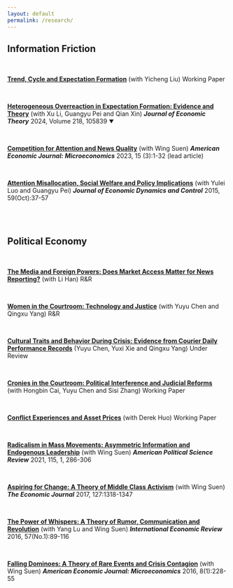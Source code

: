 ```yaml
---
layout: default
permalink: /research/
---
```

## Information Friction
<br>

[**Trend, Cycle and Expectation Formation**](/files/Trend.pdf) (with Yicheng Liu) Working Paper

<br>

[**Heterogeneous Overreaction in Expectation Formation: Evidence and Theory**](/files/Heterogeneous.pdf) (with Xu Li, Guangyu Pei and Qian Xin) ***Journal of Economic Theory*** 2024, Volume 218, 105839 <span class="abstract-toggle">▼</span>

<div class="abstract-content" style="display: none;">
***Abstract:*** Using firm-level earnings forecasts and managerial guidance data, we construct guidance surprises for analysts, i.e., differences between managerial guidance and analysts' initial forecasts. We document new evidence on expectation formation: (i) analysts overreact to managerial guidance and the overreaction is state-dependent, i.e., it is stronger for negative guidance surprises but weaker for surprises that are larger in size; and (ii) forecast revisions are neither symmetric in guidance surprises nor monotonic. We organize these facts with a model where analysts are uncertain about the quality of managerial guidance. We show that a reasonable degree of ambiguity aversion is necessary to account for the documented heterogeneous overreaction pattern.
</div>

<style>
.abstract-toggle {
  cursor: pointer;
  user-select: none;
  font-size: 0.8em;
}

.abstract-content {
  padding: 15px;
  margin-top: 10px;
  background-color: #f8f8f8;
  border-radius: 4px;
}
</style>

<script>
document.addEventListener('DOMContentLoaded', function() {
  const toggle = document.querySelector('.abstract-toggle');
  const content = document.querySelector('.abstract-content');
  
  toggle.addEventListener('click', function() {
    const isHidden = content.style.display === 'none';
    content.style.display = isHidden ? 'block' : 'none';
    toggle.textContent = isHidden ? '▲' : '▼';
  });
});
</script>


<br>


[**​Competition for Attention and News Quality**](/files/Competition.pdf) (with Wing Suen) ***American Economic Journal: Microeconomics*** 2023, 15 (3):1-32 (lead article)

<br>

[**Attention Misallocation, Social Welfare and Policy Implications**](/files/Attention.pdf) (with Yulei Luo and Guangyu Pei)  ***Journal of Economic Dynamics and Control*** 2015, 59(Oct):37-57

<br>
<br>


## Political Economy

<br>

[**The Media and Foreign Powers: Does Market Access Matter for News Reporting?​**](/files/MediaBow.pdf) (with Li Han) R&R

<br>


[**Women in the Courtroom: Technology and Justice​**](/files/Women.pdf) (with Yuyu Chen and Qingxu Yang) R&R

<br>


[**Cultural Traits and Behavior During Crisis: Evidence from Courier Daily Performance Records**](/files/Courier.pdf) (Yuyu Chen, Yuxi Xie and Qingxu Yang) Under Review

<br>

[**Cronies in the Courtroom: Political Interference and Judicial Reforms**](/files/Cronies.pdf) (with Hongbin Cai, Yuyu Chen and Sisi Zhang) Working Paper

<br>

[**Conflict Experiences and Asset Prices**](/files/Conflict.pdf) (with Derek Huo) Working Paper

<br>

[**Radicalism in Mass Movements: Asymmetric Information and Endogenous Leadership**](/files/Radicalism.pdf) ​(with Wing Suen) ***American Political Science Review*** 2021, 115, 1, 286-306

<br>

[**Aspiring for Change: A Theory of Middle Class Activism**](/files/Aspiring.pdf) (with Wing Suen)  ***The Economic Journal*** 2017, 127:1318-1347

<br>

[**The Power of Whispers: A Theory of Rumor, Communication and Revolution**](/files/Thepower.pdf) (with Yang Lu and Wing Suen) ***International Economic Review*** 2016, 57(No.1):89-116

<br>

[**Falling ﻿Dominoes﻿: A Theory of Rare Events and Crisis Contagion**](/files/Falling.pdf) (with Wing Suen)  ***American Economic Journal: Microeconomics*** 2016, 8(1):228-55

